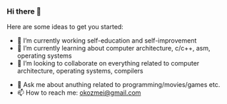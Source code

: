 ### Hi there 👋

<!--
**okozmei/okozmei** is a ✨ _special_ ✨ repository because its `README.md` (this file) appears on your GitHub profile.
-->
Here are some ideas to get you started:

- 🔭 I’m currently working self-education and self-improvement
- 🌱 I’m currently learning about computer architecture, c/c++, asm, operating systems
- 👯 I’m looking to collaborate on everything related to computer architecture, operating systems, compilers
<!--- 🤔 I’m looking for help with ...-->
- 💬 Ask me about anuthing related to programming/movies/games etc.
- 📫 How to reach me: okozmei@gmail.com
